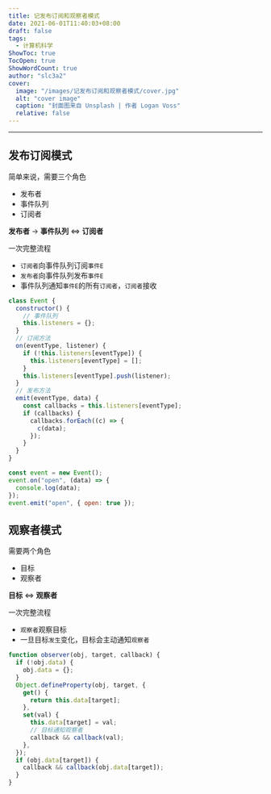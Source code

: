 ```yaml
---
title: 记发布订阅和观察者模式
date: 2021-06-01T11:40:03+08:00
draft: false
tags:
  - 计算机科学
ShowToc: true
TocOpen: true
ShowWordCount: true
author: "slc3a2"
cover:
  image: "/images/记发布订阅和观察者模式/cover.jpg"
  alt: "cover image"
  caption: "封面图来自 Unsplash | 作者 Logan Voss"
  relative: false
---
```


---

## 发布订阅模式

简单来说，需要三个角色

- 发布者
- 事件队列
- 订阅者

**发布者** -> **事件队列** <=> **订阅者**

一次完整流程

- `订阅者`向事件队列订阅`事件E`
- `发布者`向事件队列发布`事件E`
- 事件队列通知`事件E`的所有`订阅者`，`订阅者`接收

```javascript
class Event {
  constructor() {
    // 事件队列
    this.listeners = {};
  }
  // 订阅方法
  on(eventType, listener) {
    if (!this.listeners[eventType]) {
      this.listeners[eventType] = [];
    }
    this.listeners[eventType].push(listener);
  }
  // 发布方法
  emit(eventType, data) {
    const callbacks = this.listeners[eventType];
    if (callbacks) {
      callbacks.forEach((c) => {
        c(data);
      });
    }
  }
}

const event = new Event();
event.on("open", (data) => {
  console.log(data);
});
event.emit("open", { open: true });
```

## 观察者模式

需要两个角色

- 目标
- 观察者

**目标** <=> **观察者**

一次完整流程

- `观察者`观察目标
- 一旦目标`发生`变化，目标会主动通知`观察者`

```javascript
function observer(obj, target, callback) {
  if (!obj.data) {
    obj.data = {};
  }
  Object.defineProperty(obj, target, {
    get() {
      return this.data[target];
    },
    set(val) {
      this.data[target] = val;
      // 目标通知观察者
      callback && callback(val);
    },
  });
  if (obj.data[target]) {
    callback && callback(obj.data[target]);
  }
}
```
